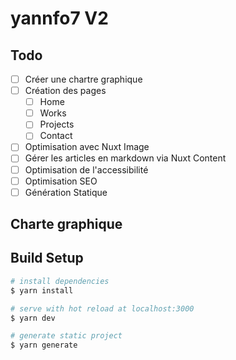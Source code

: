 # yannfo7 V2

## Todo

- [ ] Créer une chartre graphique
- [ ] Création des pages
  - [ ] Home
  - [ ] Works
  - [ ] Projects
  - [ ] Contact
- [ ] Optimisation avec Nuxt Image
- [ ] Gérer les articles en markdown via Nuxt Content
- [ ] Optimisation de l'accessibilité
- [ ] Optimisation SEO
- [ ] Génération Statique

## Charte graphique


## Build Setup

```bash
# install dependencies
$ yarn install

# serve with hot reload at localhost:3000
$ yarn dev

# generate static project
$ yarn generate
```

